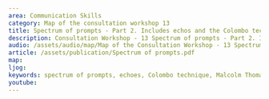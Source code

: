 ```yaml
---
area: Communication Skills
category: Map of the consultation workshop 13
title: Spectrum of prompts - Part 2. Includes echos and the Colombo technique
description: Consultation Workshop - 13 Spectrum of prompts - Part 2. Includes echos and the Colombo technique
audio: /assets/audio/map/Map of the Consultation Workshop - 13 Spectrum of prompts - part 2. Includes echos and the Colombo technique - Malcolm - MQ.mp3
article: /assets/publication/Spectrum of prompts.pdf
map:
ljog:  
keywords: spectrum of prompts, echoes, Colombo technique, Malcolm Thomas
youtube: 
--- 
```


